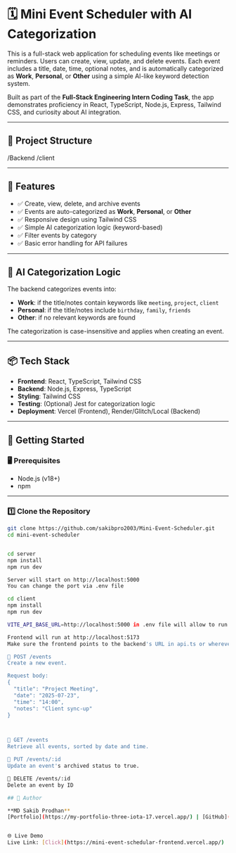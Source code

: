 # 🗓️ Mini Event Scheduler with AI Categorization

This is a full-stack web application for scheduling events like meetings or reminders. Users can create, view, update, and delete events. Each event includes a title, date, time, optional notes, and is automatically categorized as **Work**, **Personal**, or **Other** using a simple AI-like keyword detection system.

Built as part of the **Full-Stack Engineering Intern Coding Task**, the app demonstrates proficiency in React, TypeScript, Node.js, Express, Tailwind CSS, and curiosity about AI integration.

---

## 📁 Project Structure

/Backend
/client



---

## 🚀 Features

- ✅ Create, view, delete, and archive events  
- ✅ Events are auto-categorized as **Work**, **Personal**, or **Other**  
- ✅ Responsive design using Tailwind CSS  
- ✅ Simple AI categorization logic (keyword-based)  
- ✅ Filter events by category  
- ✅ Basic error handling for API failures  

---

## 🧠 AI Categorization Logic

The backend categorizes events into:

- **Work**: if the title/notes contain keywords like `meeting`, `project`, `client`
- **Personal**: if the title/notes include `birthday`, `family`, `friends`
- **Other**: if no relevant keywords are found

The categorization is case-insensitive and applies when creating an event.

---

## 📦 Tech Stack

- **Frontend**: React, TypeScript, Tailwind CSS  
- **Backend**: Node.js, Express, TypeScript  
- **Styling**: Tailwind CSS  
- **Testing**: (Optional) Jest for categorization logic  
- **Deployment**: Vercel (Frontend), Render/Glitch/Local (Backend)  

---

## 🔧 Getting Started

### 🖥️ Prerequisites

- Node.js (v18+)
- npm 

---

### 1️⃣ Clone the Repository

```bash
git clone https://github.com/sakibpro2003/Mini-Event-Scheduler.git
cd mini-event-scheduler


cd server
npm install
npm run dev

Server will start on http://localhost:5000
You can change the port via .env file

cd client
npm install
npm run dev

VITE_API_BASE_URL=http://localhost:5000 in .env file will allow to run the project on local machine.

Frontend will run at http://localhost:5173
Make sure the frontend points to the backend's URL in api.ts or wherever API calls are configured

🔹 POST /events
Create a new event.

Request body:
{
  "title": "Project Meeting",
  "date": "2025-07-23",
  "time": "14:00",
  "notes": "Client sync-up"
}



🔹 GET /events
Retrieve all events, sorted by date and time.

🔹 PUT /events/:id
Update an event's archived status to true.

🔹 DELETE /events/:id
Delete an event by ID

## 🙌 Author

**MD Sakib Prodhan**  
[Portfolio](https://my-portfolio-three-iota-17.vercel.app/) | [GitHub](https://github.com/sakibpro2003) | [LinkedIn](https://linkedin.com/in/sakibprodhan00) | sakibprodhan2003@gmail.com


🌐 Live Demo
Live Link: [Click](https://mini-event-schedular-frontend.vercel.app/)
